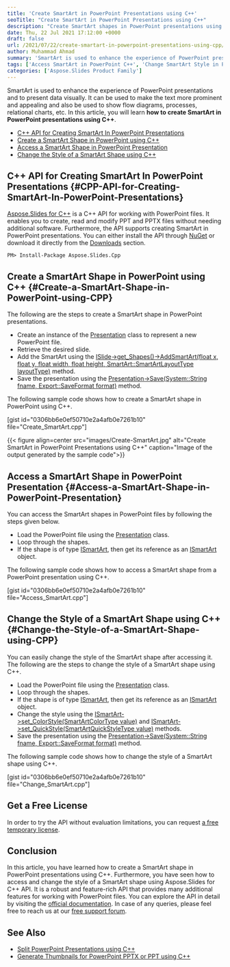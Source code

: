```yaml
---
title: 'Create SmartArt in PowerPoint Presentations using C++'
seoTitle: "Create SmartArt in PowerPoint Presentations using C++"
description: "Create SmartArt shapes in PowerPoint presentations using C++. Use the C++ PowerPoint API to access and change the SmartArt in PowerPoint files."
date: Thu, 22 Jul 2021 17:12:00 +0000
draft: false
url: /2021/07/22/create-smartart-in-powerpoint-presentations-using-cpp/
author: Muhammad Ahmad
summary: 'SmartArt is used to enhance the experience of PowerPoint presentations and to present data visually. It can be used to make the text more prominent and appealing and also be used to show flow diagrams, processes, relational charts, etc. In this article, you will learn **how to create SmartArt in PowerPoint presentations using C++**.'
tags: ['Access SmartArt in PowerPoint C++', 'Change SmartArt Style in PowerPoint C++', 'Create SmartArt in PowerPoint C++']
categories: ['Aspose.Slides Product Family']
---
```


SmartArt is used to enhance the experience of PowerPoint presentations and to present data visually. It can be used to make the text more prominent and appealing and also be used to show flow diagrams, processes, relational charts, etc. In this article, you will learn **how to create SmartArt in PowerPoint presentations using C++**.

*   [C++ API for Creating SmartArt In PowerPoint Presentations][1]
*   [Create a SmartArt Shape in PowerPoint using C++][2]
*   [Access a SmartArt Shape in PowerPoint Presentation][3]
*   [Change the Style of a SmartArt Shape using C++][4]

## C++ API for Creating SmartArt In PowerPoint Presentations {#CPP-API-for-Creating-SmartArt-In-PowerPoint-Presentations}

[Aspose.Slides for C++][5] is a C++ API for working with PowerPoint files. It enables you to create, read and modify PPT and PPTX files without needing additional software. Furthermore, the API supports creating SmartArt in PowerPoint presentations. You can either install the API through [NuGet][6] or download it directly from the [Downloads][7] section.

```
PM> Install-Package Aspose.Slides.Cpp
```

## Create a SmartArt Shape in PowerPoint using C++ {#Create-a-SmartArt-Shape-in-PowerPoint-using-CPP}

The following are the steps to create a SmartArt shape in PowerPoint presentations.

*   Create an instance of the [Presentation][8] class to represent a new PowerPoint file.
*   Retrieve the desired slide.
*   Add the SmartArt using the [ISlide->get\_Shapes()->AddSmartArt(float x, float y, float width, float height, SmartArt::SmartArtLayoutType layoutType)][9] method.
*   Save the presentation using the [Presentation->Save(System::String fname, Export::SaveFormat format)][10] method.

The following sample code shows how to create a SmartArt shape in PowerPoint using C++.

\[gist id="0306bb6e0ef50710e2a4afb0e7261b10" file="Create\_SmartArt.cpp"\]



{{< figure align=center src="images/Create-SmartArt.jpg" alt="Create SmartArt in PowerPoint Presentations using C++" caption="Image of the output generated by the sample code">}}


## Access a SmartArt Shape in PowerPoint Presentation {#Access-a-SmartArt-Shape-in-PowerPoint-Presentation}

You can access the SmartArt shapes in PowerPoint files by following the steps given below.

*   Load the PowerPoint file using the [Presentation][11] class.
*   Loop through the shapes.
*   If the shape is of type [ISmartArt][12], then get its reference as an [ISmartArt][13] object.

The following sample code shows how to access a SmartArt shape from a PowerPoint presentation using C++.

\[gist id="0306bb6e0ef50710e2a4afb0e7261b10" file="Access\_SmartArt.cpp"\]

## Change the Style of a SmartArt Shape using C++ {#Change-the-Style-of-a-SmartArt-Shape-using-CPP}

You can easily change the style of the SmartArt shape after accessing it. The following are the steps to change the style of a SmartArt shape using C++.

*   Load the PowerPoint file using the [Presentation][14] class.
*   Loop through the shapes.
*   If the shape is of type [ISmartArt][15], then get its reference as an [ISmartArt][16] object.
*   Change the style using the [ISmartArt->set\_ColorStyle(SmartArtColorType value)][17] and [ISmartArt->set\_QuickStyle(SmartArtQuickStyleType value)][18] methods.
*   Save the presentation using the [Presentation->Save(System::String fname, Export::SaveFormat format)][19] method.

The following sample code shows how to change the style of a SmartArt shape using C++.

\[gist id="0306bb6e0ef50710e2a4afb0e7261b10" file="Change\_SmartArt.cpp"\]

## Get a Free License

In order to try the API without evaluation limitations, you can request [a free temporary license][20].

## Conclusion

In this article, you have learned how to create a SmartArt shape in PowerPoint presentations using C++. Furthermore, you have seen how to access and change the style of a SmartArt shape using Aspose.Slides for C++ API. It is a robust and feature-rich API that provides many additional features for working with PowerPoint files. You can explore the API in detail by visiting the [official documentation][21]. In case of any queries, please feel free to reach us at our [free support forum][22].

## See Also

*   [Split PowerPoint Presentations using C++][23]
*   [Generate Thumbnails for PowerPoint PPTX or PPT using C++][24]



[1]: #CPP-API-for-Creating-SmartArt-In-PowerPoint-Presentations
[2]: #Create-a-SmartArt-Shape-in-PowerPoint-using-CPP
[3]: #Access-a-SmartArt-Shape-in-PowerPoint-Presentation
[4]: #Change-the-Style-of-a-SmartArt-Shape-using-CPP
[5]: https://products.aspose.com/slides/cpp
[6]: https://www.nuget.org/packages/Aspose.Slides.Cpp
[7]: https://downloads.aspose.com/slides/cpp
[8]: https://apireference.aspose.com/slides/cpp/class/aspose.slides.presentation
[9]: https://apireference.aspose.com/slides/cpp/class/aspose.slides.i_shape_collection#a00fb2c4721a55f2fc1026d11ebd272d7
[10]: https://apireference.aspose.com/slides/cpp/class/aspose.slides.presentation#afcd59ec697bf05c10f78c3869de2ec9e
[11]: https://apireference.aspose.com/slides/cpp/class/aspose.slides.presentation
[12]: https://apireference.aspose.com/slides/cpp/class/aspose.slides.smart_art.i_smart_art
[13]: https://apireference.aspose.com/slides/cpp/class/aspose.slides.smart_art.i_smart_art
[14]: https://apireference.aspose.com/slides/cpp/class/aspose.slides.presentation
[15]: https://apireference.aspose.com/slides/cpp/class/aspose.slides.smart_art.i_smart_art
[16]: https://apireference.aspose.com/slides/cpp/class/aspose.slides.smart_art.i_smart_art
[17]: https://apireference.aspose.com/slides/cpp/class/aspose.slides.smart_art.i_smart_art#aa7f90173ab1b8681e491a2d585425700
[18]: https://apireference.aspose.com/slides/cpp/class/aspose.slides.smart_art.i_smart_art#af98f8aa0fd88bbd0b715242a774fe2b5
[19]: https://apireference.aspose.com/slides/cpp/class/aspose.slides.presentation#afcd59ec697bf05c10f78c3869de2ec9e
[20]: https://purchase.aspose.com/temporary-license
[21]: https://docs.aspose.com/slides/cpp/
[22]: https://forum.aspose.com/c/slides/11
[23]: https://blog.aspose.com/2021/07/09/split-powerpoint-presentations-using-cpp/
[24]: https://blog.aspose.com/2021/07/01/generate-thumbnails-for-powerpoint-pptx-or-ppt-using-cpp/





